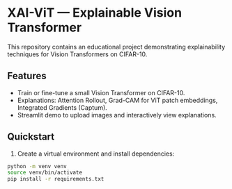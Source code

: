 
# XAI-ViT — Explainable Vision Transformer


This repository contains an educational project demonstrating explainability techniques for Vision Transformers on CIFAR-10.


## Features
- Train or fine-tune a small Vision Transformer on CIFAR-10.
- Explanations: Attention Rollout, Grad-CAM for ViT patch embeddings, Integrated Gradients (Captum).
- Streamlit demo to upload images and interactively view explanations.


## Quickstart
1. Create a virtual environment and install dependencies:


```bash
python -m venv venv
source venv/bin/activate
pip install -r requirements.txt
